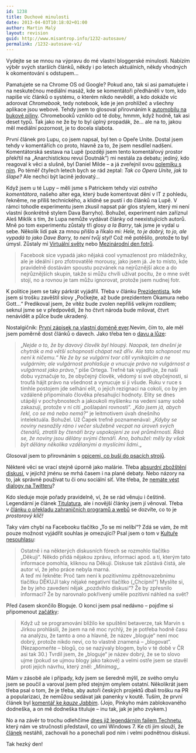 ```yaml
---
id: 1238
title: Duchové minulosti
date: 2013-04-03T10:18:02+01:00
author: Martin Malý
layout: revision
guid: http://www.misantrop.info/1232-autosave/
permalink: /1232-autosave-v1/
---
```

Vydejte se se mnou na výpravu do mé vlastní bloggerské minulosti. Nabízím výběr svých starších článků, někdy i po letech aktuálních, někdy vhodných k okomentování s odstupem&#8230;

<!--more-->

Pamatujete se na Chrome OS od Google? Pokud ano, tak si asi pamatujete i na neskutečnou mediální masáž, kde se komentátoři předháněli v tom, kdo napíše víc článků o systému, o kterém nikdo nevěděl, a kdo dokáže víc adorovat _Chromebook_, tedy notebook, kde je jen prohlížeč a všechny aplikace jsou webové. Tehdy jsem to glosoval přirovnáním k [automobilu na bukové piliny](http://www.misantrop.info/bukovy-piliny). Chromebooků vzniklo od té doby, hmmm, když hodně, tak asi deset typů. Tak jako ne že by to byl úplný propadák, že&#8230; ale na to, jakou měl mediální pozornost, je to docela slabota.

První článek pro Lupu, co jsem napsal, byl ten o Opeře Unite. Dostal jsem tehdy v komentářích co proto, hlavně za to, že jsem nesdílel nadšení. Komentátorská sestava na Lupě (později jsem tento komentářový prostor překřtil na &#8222;Anarchistickou revui Doutnák&#8220;) mi nestála za debatu; jediný, kdo reagoval k věci a slušně, byl Daniel Milde &#8211; a já zveřejnil svou [polemiku s ním](http://www.misantrop.info/opera-unite-polemika). Po téměř čtyřech letech bych se rád zeptal: _Tak co Opera Unite, jak to šlape?_ Ale nechci být lacině jedovatý&#8230;

Když jsem u té Lupy &#8211; měli jsme s Patrickem tehdy vizi _ostrého komentátora_, našeho alter ega, který bude komentovat dění v IT z pohledu, řekněme, ne příliš technického, a klidně se pustí i do článků na Lupě. V rámci tohodle experimentu jsem zkusil napsat pár glos stylem, který mi není vlastní (konkrétně stylem Dava Barryho). Bohužel, experiment nám zaříznul Aleš Miklík s tím, že Lupa nemůže vydávat články od neexistujících autorů. Mně po tom experimentu zůstaly tři glosy _a la Barry_, tak jsme je vydal u sebe. Několik lidí pak za mnou přišlo a říkalo mi: _Hele, to je dobrý, to jo, ale vypadá to jako Dave Barry, to není tvůj styl!_ Což mě potěšilo, protože to byl úmysl. Zůstaly mi [Virtuální světy](http://www.misantrop.info/virtualni-svety) nebo [Mezinárodní den fotrů](http://www.misantrop.info/mezinarodni-den-fotru).

> Facebook sice vypadá jako nějaká cool vymazlenost pro mládežníky, ale je ideální i pro zfotrovatělé morousy, jako jsem já. Je to místo, kde pravidelně dostávám spoustu pozvánek na nejrůznější akce a do nejrůznějších skupin, takže si můžu chvíli užívat pocitu, že o mne svět stojí, no a rovnou je tam můžu ignorovat, protože jsem nudnej fotr.

K politice jsem se taky párkrát vyjádřil. Třeba v článku [Prezidentista](http://www.misantrop.info/prezidentista), kde jsem si trošku zavěštil slovy &#8222;Počkejte, až bude prezidentem Okamura nebo Gott&#8230;&#8220; Predikoval jsem, že vítěz bude zvolen nepříliš velkým rozdílem; seknul jsme se v předpovědi, že ho čtvrt národa bude milovat, čtvrt nenávidět a půlce bude ukradený.

Nostalgičník: [První zápisek na vlastní doméně ever](http://www.misantrop.info/553947-prvni-clanek.php).Nevím, čím to, ale měl jsem poměrně dost článků o davech. Jako třeba ten o [davu a lůze](http://www.misantrop.info/dav-luza-v-ceskych-budejovicich):

> &#8222;_Nejde o to, že by davový člověk byl hloupý. Naopak, ten dnešní je chytrák a má větší schopnosti chápat než dřív. Ale tato schopnost mu není k ničemu.&#8220; Ne že by se vulgární tvor cítil vynikajícím a ne vulgárním; ale vulgárnost prohlašuje a vnucuje právo na vulgárnost a vulgárnost jako právo_,&#8220; píše Ortega. Trefně tak vyjadřuje, že naši dobu vyznačuje to, že obyčejný člověk, vědomý si své obyčejnosti, si troufá hájit právo na všednost a vynucuje si ji všude. Ruku v ruce s tímhle postojem jde selhání elit, o jejich rezignaci na cokoli, co by jen vzdáleně připomínalo člověka přesahující hodnoty. Elity se dnes utápějí v pochybnostech a jakoukoli myšlenku na vedení samy sobě zakazují, protože v ní cítí &#8222;pošlapání rovnosti&#8220;. &#8222;_Kdo jsem já, abych řekl, co se má nebo nemá?_&#8220; je leitmotivem úvah dnešního intelektuála. Bohužel. Už Čapek trefně poznamenával: &#8222;_Kdyby se noviny nesnažily ráno i večer služebně vecpat na úroveň svých čtenářů, ztratili by čtenáři brzy uspokojení ze své průměrnosti. Říká se, že noviny jsou dělány svými čtenáři. Ano, bohužel: měly by však být dělány několika vzdělanými a myslícími lidmi._&#8222;

Glosoval jsem to přirovnáním s [opicemi, co buší do psacích strojů](http://www.misantrop.info/poznamky-k-davove-inteligenci).

Některé věci se vrací stejně úporně jako malárie. Třeba [absurdní zbožštění diskusí](http://www.misantrop.info/postmoderni-fetisismus), v jejichž jménu se mrhá časem i na plané debaty. Nebo názory na to, jak správně používat tu či onu sociální síť. Víte třeba, že [nemáte vést dialogy na Twitteru](http://www.misantrop.info/pravidla-pro-twitterovani)?

Kdo sleduje moje pořady pravidelně, ví, že se rád věnuju i češtině. Legendární je článek [Titulatura](http://blog.maly.cz/?cmt=1257), ale i novější články jsem jí věnoval. Třeba v [článku o překladu zahraničních programů a webů](http://www.misantrop.info/par-poznamek-k-webove-programatorske-cestine) se dozvíte, co to je _prostorový klíč!_

Taky vám chybí na Facebooku tlačítko &#8222;To se mi nelíbí&#8220;? Zdá se vám, že mít pouze možnost vyjádřit souhlas je omezující? Psal jsem o tom v [Kultuře nesouhlasu](http://www.misantrop.info/kultura-nesouhlasu):

> Ostatně i na některých diskusních fórech se rozmohlo tlačítko &#8222;Děkuji&#8220;. Někdo přidá nějakou zprávu, informaci apod. a ti, kterým tato informace pomohla, kliknou na Děkuji. Diskuse tak zůstává čistá, ale autor ví, že jeho práce nebyla marná.  
> A teď mi řekněte: Proč tam není k pozitivnímu zpětnovazebnímu tlačítku DĚKUJI taky nějaké negativní tlačítko (&#8222;Chcípni!&#8220;) Myslíte si, že by jeho zavedení nějak &#8222;pozdvihlo diskusi&#8220;? Že by zpřesnilo informaci? Že by narovnalo pokřivený uměle pozitivní náhled na svět?

Před časem skončilo Bloguje. O konci jsem psal nedávno &#8211; pojďme si připomenout [začátky](http://www.misantrop.info/arthur-dent-bloguje):

> Když už se programování blížilo ke spuštění betaverze, tak Marvin s Jirkou prohlásili, že jsem na ně moc rychlý, že je potřeba hodně času na analýzu, že tamto a ono a hlavně, že název &#8222;bloguje&#8220; není moc dobrý, protože nikdo neví, co to vlastně znamená &#8211; &#8222;blogovat&#8220;. (Nezapomeňte &#8211; blogů, co se nazývaly blogem, bylo v té době v ČR asi tak 30.) Tvrdil jsem, že &#8222;bloguje&#8220; je název dobrý, že se to slovo ujme (pokud se ujmou blogy jako takové) a velmi ostře jsem se stavěl proti jejich návrhu, který zněl: &#8222;_Minimag_&#8222;.

Mám v zásobě ale i případy, kdy jsem se šeredně mýlil, ze svého omylu jsem se poučil a varoval jsem před stejným omylem ostatní. Několikrát jsem třeba psal o tom, že je třeba, aby autoři českých projektů dbali trošku na PR a popularizaci, že nemůžou sedávat jak panenky v koutě. Tuším, že první článek byl [komentář ke _kauze Jabbim_](http://www.misantrop.info/drazi-kozovrazi). (Jojo, Pinkyho mám zablokovaného dodneška, a on mě dodneška tituluje &#8211; inu tak, jak je jeho zvykem.)

No a na závěr to trochu odlehčíme [dnes již legendárním failem Technetu](http://www.misantrop.info/co-umi-windows-7), který nám ve stručnosti představil, co umí Windows 7. Ke cti jim slouží, že [článek](http://technet.idnes.cz/co-umi-windows-7-0ii-/software.aspx?c=A090118_134755_software_vse) nestáhli, zachovali ho a ponechali pod ním i velmi podnětnou diskusi.

Tak hezký den!